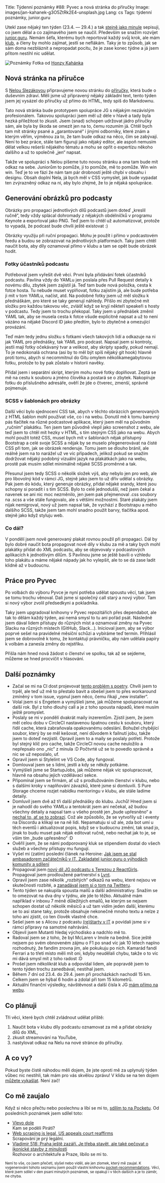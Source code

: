 Title: Týdenní poznámky #88: Pyvec a nová stránka do příručky
Image: images/jan-kahanek-g3O5ZtRk2E4-unsplash.jpg
Lang: cs
Tags: týdenní poznámky, junior.guru


Utekl zase nějaký ten týden (23.4. — 29.4.) a tak [stejně jako minule]({filename}2022-04-22_tydenni-poznamky-87-stipendium-clanek-prednasky.md) sepisuji, co jsem dělal a co zajímavého jsem se naučil. Především se snažím rozvíjet [junior.guru](https://junior.guru/). Nemám šéfa, kterému bych reportoval každý svůj krok, ale mám [klub](https://junior.guru/club/), a členy by mohlo zajímat, jestli se neflákám. Taky je to způsob, jak se sám doma nezbláznit a nepropadat pocitu, že je zase konec týdne a já jsem přitom nestihl nic udělat.

![Poznámky]({static}/images/jan-kahanek-g3O5ZtRk2E4-unsplash.jpg)
Fotka od [Honzy Kahánka](https://unsplash.com/@honza_kahanek)


## Nová stránka na příručce

S [Nelou Slezákovou](https://www.nelaprovazi.cz/) připravujeme novou stránku do [příručky](https://junior.guru/handbook/), která bude o duševním zdraví. Měli jsme už připravený nějaký základní text, tento týden jsem jej vysázel do příručky už přímo do HTML, tedy spíš do Markdownu.

Tato nová stránka bude prototypem spolupráce JG s nějakým nezávislým profesionálem. Takovou spolupráci jsem měl už déle v hlavě a tady byla hezká příležitost to zkusit. Jsem (snad) schopen udržovat jádro příručky sám, ale byla by škoda se omezit jen na to, čemu rozumím já. Chtěl bych tam mít stránky psané a „garantované“ i jinými odborníky, které znám a kterým věřím, výměnou za to, že tam bude odkaz na něco, čím se zabývají. Není to bez práce, stále tam figuruji jako nějaký editor, ale aspoň nemusím dělat velkou rešerši nějakého tématu a mohu se opřít o expertízu někoho dalšího a už to společně „jen“ napsat.

Takže ve spolupráci s Nelou píšeme tuto novou stránku a ona tam bude mít odkaz na sebe. Juniorům to pomůže, jí to pomůže, mě to pomůže. Win win win. Teď je to ve fázi že nám tam pár drobností ještě chybí v obsahu i designu. Obsah doplní Nela, já bych měl v CSS vymyslet, jak bude vypadat ten zvýrazněný odkaz na ni, aby bylo zřejmé, že to je nějaká spolupráce.


## Generování obrázků pro podcasty

Obrázky pro propagaci jednotlivých dílů podcastů jsem doteď „kreslil ručně“, tedy vždy splácal dohromady z nějakých obdélníčků v programu Keynote a exportoval jako PNG. Teď jsem to chtěl už automatizovat, protože to vypadá, že podcast bude chvíli ještě existovat :)

Obrázky využiju při ruční propagaci. Mohu je použít i přímo v podcastovém feedu a budou se zobrazovat na jednotlivých platformách. Taky jsem chtěl naučit bota, aby díly oznamoval přímo v klubu a tam se opět bude obrázek hodit.

### Fotky účastníků podcastu

Potřeboval jsem vyřešit dvě věci. První byla přidávání fotek účastníků podcastu. Pavlína vždy do YAMLu jen poslala přes Pull Request detaily k novému dílu, zbytek jsem zajistil já. Teď tam bude nová položka, cesta k fotce hosta. Tu nebude muset vyplňovat, fotku zajistím já, ale bude potřeba ji mít v tom YAMLu, načíst, atd. Na podobné fotky jsem už měl složku k přednáškám, pro které se taky generují náhledy. Přišlo mi zbytečné mít složku pro každou takovou věc, zvlášť když se kryjí někteří speakeři s hosty v podcastu. Tedy jsem to trochu překopal. Taky jsem u přednášek změnil YAML tak, aby se musela cesta k fotce všude explicitně napsat a už to není vázáno na nějaké Discord ID jako předtím, bylo to zbytečné a omezující provázání.

Teď mám tedy jednu složku s fotkami všech takových lidí a odkazuje na ni jak YAML pro přednášky, tak YAML pro podcast. Napsal jsem si kontroly, jestli mají fotky očekávaný tvar a velikost, aby skripty spadly, pokud nemají. To je nedokonalá ochrana (asi by to měl být spíš nějaký git hook) hlavně proti tomu, abych si necommitnul do Gitu omylem několikamegabytovou fotku, protože to by pak zůstalo v historii navěky.

Přidal jsem i separátní skript, kterým mohu nové fotky doplňovat. Zeptá se mě na cestu k souboru a jméno člověka a postará se o zbytek. Nakopíruje fotku do příslušného adresáře, ověří že jde o čtverec, zmenší, správně pojmenuje.

### SCSS v šablonách pro obrázky

Další věcí bylo sjednocení CSS tak, abych v těchto obrázcích generovaných z HTML šablon mohl používat vše, co i na webu. Donutil mě k tomu barevný pás tlačítek na různé podcastové aplikace, který jsem měl na původním „ručním“ plakátku. Ten jsem tam původně vlepil jako screenshot z webu, ale teď jsem to chtěl mít hezky v HTML, s tím stejným CSS jako na webu. Abych mohl použít totéž CSS, musel bych mít v šablonách nějak přístupný Bootstrap a celé svoje SCSS a nějak by se muselo přegenerovávat na čisté CSS při tom, jak se obrázek renderuje. Tomu jsem se dlouho bránil, ale reálně jsem na to narážel už ve víc případech, jelikož pokud se snažím dodržovat nějaký podobný vizuální jazyk na plakátkách jako na webu, prostě pak musím sdílet minimálně nějaké SCSS proměnné a tak.

Přesunul jsem tedy SCSS o několik složek výš, aby nebylo jen pro web, ale pro libovolný kód v rámci JG, stejně jako jsem to už dřív udělal s obrázky. Pak jsem do kódu, který generuje obrázky, přidal nějaké srandy, které jsou schopny si poradit i s tím SCSS. Bylo to celé jednodušší, než jsem čekal a navenek se ani nic moc nezměnilo, jen jsem pak přejmenoval .css soubory na .scss a vše stále fungovalo, ale s většími možnostmi. Staré plakáty jsem nijak nemigroval, nový už jsem napsal tak, že vychází z Bootstrapu a mého dalšího SCSS, takže jsem tam mohl snadno použít barvy, tlačítka apod. stejně jako když styluju web.

### Co dál?

V pondělí jsem nově generovaný plakát rovnou použil při propagaci. Dál by bylo dobré naučit bota propagovat nové díly v klubu za mě a taky bych mohl plakátky přidat do XML podcastu, aby se objevovaly v podcastových aplikacích k jednotlivým dílům. S Pavlínou jsme se ještě bavili o vzhledu toho plakátu a máme nějaké nápady jak ho vylepšit, ale to se dá zase ladit klidně až v budoucnu.

## Práce pro Pyvec

Po volbách do výboru Pyvce je nyní potřeba udělat spoustu věcí, tak jsem se tomu trochu věnoval. Dali jsme si společný call starý a nový výbor. Tam si nový výbor zvolil předsedkyni a pokladníka.

Taky jsem upgradoval knihovny v Pyvec repozitářích přes dependabot, ale tak to dělám každý týden, asi nemá smysl to tu ani pořád psát. Následně jsem dával lidem přístupy do různých míst a oznamoval změny na Pyvec Slacku na různých místech (GitHub, Slack…). Inicioval jsem, aby se výbor poprvé sešel na pravidelné měsíční schůzi a vybíráme teď termín. Přihlásil jsem se dobrovolně k tomu, že kontaktuji právničku, aby nám udělala papíry k volbám a zanesla změny do rejstříku.

Přišla nám hned nová žádost o členství ve spolku, tak až se sejdeme, můžeme se hned procvičit v hlasování.


## Další poznámky

- Začal se mi na CI dost projevovat [tento problém s poetry](https://github.com/python-poetry/poetry/issues/3336). Chvíli jsem to trpěl, ale teď už mě to přestalo bavit a obešel jsem to přes workaround zmíněný v tom issue, vypnul jsem něco, čemu říkají „new installer“.
- Volal jsem si s Engetem a vymýšleli jsme, jak můžeme spolupracovat na další rok. Byl z toho dlouhý call a je z toho spousta nápadů, které musím ještě promyslet.
- Poslaly se mi v pondělí dvakrát maily inzerentům. Zjistil jsem, že jsem měl celou dobu v CircleCI nastavenou špatnou cestu k souboru, který řídil cache, která zabraňovala opakovanému odeslání. Bohužel chybějící soubor, který by se měl kešovat, není důvodem k failnutí jobu, takže jsem to doteď nezjistil. Opravil jsem to a maily se poslaly potřetí. Protože byl stejný klíč pro cache, takže CircleCI novou cache neuložilo a nepřepsalo ono „nic“ z minula :D Počtvrté už se to povedlo správně a nic se už neposlalo, uf.
- Opravil jsem si Stylelint ve VS Code, aby fungoval.
- Domlouval jsem se s lidmi, jestli a kdy se někdy potkáme.
- Vymýšleli jsme se StartupJobs, jak můžeme nějak víc spolupracovat, hlavně na obsahu jejich vzdělávací sekce.
- Připomínal jsem se firmám, ať už s prodlužováním členství v klubu, nebo s dalšími kroky v naplňování závazků, které jsme si domluvili. S Pure Storage chceme rozjet nabídku mentoringu v klubu, ale stále ladíme detaily.
- Domluvil jsem dvě až tři další přednášky do klubu. Juchů! Hned jsem si je nahodil do svého YAMLu a tentokrát jsem ani nečekal, až budou všechny detaily a napsal tam u všeho prostě jen „bude upřesněno“ a [nechal to, ať se to zobrazí](https://junior.guru/events/). Což ale způsobilo, že se vytvořily už i eventy na Discordu a klikají se na ně lidi. Nepamatuju si už ale, zda bot umí u těch eventů i aktualizovat popis, když se v budoucnu změní, tak snad jo, jinak to budu muset pak nějak editovat ručně, nebo nechat jak to je, se vším tím „bude upřesněno“ :D
- Ověřil jsem, že se námi podporovaný kluk se stipendiem dostal do všech služeb a všechny přístupy mu fungují.
- Vyšel mi (zatím) poslední článek na Heroine: [Jak jsem se stal ambasadorem začátečníků v IT. Zakladatel junior.guru o výhodách komunity a sdílení](https://www.heroine.cz/zeny-it/8100-jak-jsem-se-stal-ambasadorem-zacatecniku-v-it-zakladatel-junior-guru-o-vyhodach-komunity-a-sdileni)
- Propagoval jsem [nový díl JG podcastu s Terezou z ReactGirls](https://junior.guru/podcast/). Propagoval jsem prodloužené partnerství s [Lynt](https://lynt.cz/).
- Opravil jsem zase několik „rozbitých“ odkazů na webu, které nejsou ve skutečnosti rozbité, a [zanadával jsem si o tom na Twitteru](https://twitter.com/honzajavorek/status/1518864988991102976).
- Tento týden se nakupila spousta mailů a další administrativy. Snažím se to omezovat na dva dny v týdnu, ale jde to těžko. Aktuálně mám například v inboxu 7 méně důležitých emailů, ke kterým se nejsem schopen dostat už několik měsíců a už tam vidím jeden další, kterému se to asi stane taky, protože obsahuje nekonečně mnoho textu a nelze z toho ani zjistit, co ten člověk vlastně chce.
- Sešel jsem se s Alicou z podcastu [(re)štarty v IT](https://restarty.dev) a povídali jsme si v rámci přípravy na samotné nahrávání.
- Objevil jsem Mutanti hledaj východisko a nadchlo mě to.
- Radoval jsem se z toho, že byl McLaren v Imole na bedně. Sice ještě nejsem po svém obnoveném zájmu o F1 po snad víc jak 10 letech naplno rozhodnutý, že fandím zrovna jim, ale pokukuju po nich. Kamarád fandí Ferrari a to třetí místo měli mít oni, kdyby neudělali chybu, takže o to víc mi dává smysl mít z toho radost :D
- Prošel jsem několikrát klub a odpovídal lidem, ale popravdě jsem to tento týden trochu zanedbával, nestíhal jsem.
- Během 7 dní od 23.4. do 29.4. jsem při procházkách nachodil 15 km. Celkem jsem se hýbal 6 hodin a zdolal při tom 15 kilometrů.
- Aktuální finanční výsledky, návštěvnost a další čísla k JG [mám přímo na webu](https://junior.guru/open/).


## Co plánuji

Tři věci, které bych chtěl zvládnout udělat příště:

1. Naučit bota v klubu díly podcastu oznamovat za mě a přidat obrázky dílů do XML,
2. zkusit streamování na YouTube,
3. nastylovat odkaz na Nelu na nové stránce do příručky.


## A co vy?

Pokud byste čistě náhodou měli dojem, že jste oproti mě za uplynulý týden vůbec nic nestihli, tak mám pro vás skvělou zprávu! V klidu se na ten dojem [můžete vykašlat]({filename}2020-06-04_neni-to-zavod.md). Není zač!


## Co mě zaujalo

Když si něco přečtu nebo poslechnu a líbí se mi to, [sdílím to na Pocketu](https://getpocket.com/@honzajavorek). Od posledních poznámek jsem sdílel toto:

- [Vlevo dole](https://www.seznamzpravy.cz/clanek/196984)<br>Kam se poděli Piráti?
- [Web scraping is legal, US appeals court reaffirms](https://techcrunch.com/2022/04/18/web-scraping-legal-court/)<br>Scrapování je prý legální.
- [Vladimir 518: Praha ještě zazáří. Je třeba stavět, ale také pečovat o ikonické stavby z minulosti](https://overcast.fm/+Vf9THCkSA)<br>Rozhovor o architektuře a Praze, líbilo se mi to.

<small>Není to vše, co jsem přečetl, slyšel nebo viděl, ale jen zlomek, který mě zaujal. K vygenerování tohoto seznamu jsem použil vlastní knihovnu <a href="https://pypi.org/project/pocket-recommendations/">pocket-recommendations</a>. Věci, které jsem sdílel v den psaní minulých poznámek, se opakují i v těch dalších a je to záměr, ne chyba.</small>
